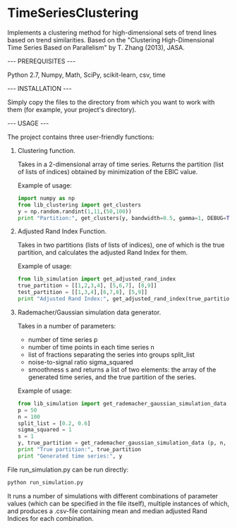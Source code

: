 # TimeSeriesClustering
Implements a clustering method for high-dimensional sets of trend lines based on trend similarities.
Based on the "Clustering High-Dimensional Time Series Based on Parallelism" by T. Zhang (2013), JASA.




--- PREREQUISITES ---

Python 2.7, Numpy, Math, SciPy, scikit-learn, csv, time




--- INSTALLATION ---

Simply copy the files to the directory from which you want to work with them (for example, your project's directory).




--- USAGE ---

The project contains three user-friendly functions:
  
  
  1. Clustering function.
  
        Takes in a 2-dimensional array of time series. Returns the partition (list of lists of indices) obtained by minimization of the EBIC value.
        
        Example of usage:
        
        ```python
        import numpy as np
        from lib_clustering import get_clusters
        y = np.random.randint(1,11,(50,100))
        print "Partition:", get_clusters(y, bandwidth=0.5, gamma=1, DEBUG=True)
        ```
       
       
  2. Adjusted Rand Index Function.
  
        Takes in two partitions (lists of lists of indices), one of which is the true partition, and calculates the adjusted Rand Index for them.
        
        Example of usage:
        
        ```python
        from lib_simulation import get_adjusted_rand_index
        true_partition = [[1,2,3,4], [5,6,7], [8,9]]
        test_partition = [[1,3,4],[6,7,8], [5,9]]
        print "Adjusted Rand Index:", get_adjusted_rand_index(true_partition, test_partition)
        ```
        
        
  3. Rademacher/Gaussian simulation data generator.
  
        Takes in a number of parameters:
        - number of time series p
        - number of time points in each time series n
        - list of fractions separating the series into groups split_list
        - noise-to-signal ratio sigma_squared
        - smoothness s
        and returns a list of two elements: the array of the generated time series, and the true partition of the series.
        
        Example of usage:
        
        ```python
        from lib_simulation import get_rademacher_gaussian_simulation_data
        p = 50
        n = 100
        split_list = [0.2, 0.6]
        sigma_squared = 1
        s = 1
        y, true_partition = get_rademacher_gaussian_simulation_data (p, n, split_list, sigma_squared, s)
        print "True partition:", true_partition
        print "Generated time series:", y
        ```
        
        
  File run_simulation.py can be run directly: 
  ```bash
  python run_simulation.py
  ```
  It runs a number of simulations with different combinations of parameter values (which can be specified in the file itself), multiple instances of which, and produces a .csv-file containing mean and median adjusted Rand Indices for each combination.
